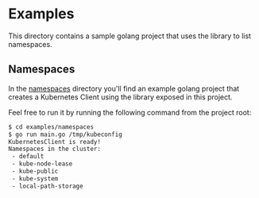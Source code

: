 # Examples

This directory contains a sample golang project that uses the library to list namespaces.

## Namespaces

In the [namespaces](./namespaces) directory you'll find an example golang project that creates a Kubernetes Client
using the library exposed in this project.

Feel free to run it by running the following command from the project root:

```bash
$ cd examples/namespaces
$ go run main.go /tmp/kubeconfig
KubernetesClient is ready!
Namespaces in the cluster:
 - default
 - kube-node-lease
 - kube-public
 - kube-system
 - local-path-storage
```
